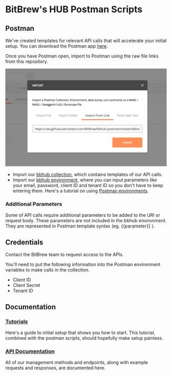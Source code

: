 # BitBrew's HUB Postman Scripts

## Postman

We've created templates for relevant API calls that will accelerate your initial
setup. You can download the Postman app [here](https://www.getpostman.com/).

Once you have Postman open, import to Postman using the raw file links from this repository.

![Import into Postman](import.png "Import into Postman")

- Import our [bbhub collection](https://raw.githubusercontent.com/BitBrew/bbhub-postman/master/bbhub.postman_collection), which contains templates of our API calls.
- Import our [bbhub environment](https://raw.githubusercontent.com/BitBrew/bbhub-postman/master/bbhub.postman_environment), where you can input parameters like your email, password, client ID and tenant ID so you don't have to keep entering them. Here's a tutorial on using [Postman environments](https://www.getpostman.com/docs/environments).

### Additional Parameters

Some of API calls require additional parameters to be added to the URI or
request body. These parameters are not included in the bbhub environment. They
are represented in Postman template syntax (eg. {{parameter}} ).

## Credentials

Contact the BitBrew team to request access to the APIs.

You'll need to put the following information into the Postman environment
variables to make calls in the collection.

- Client ID
- Client Secret
- Tenant ID

## Documentation

### [Tutorials](http://docs.hub.bitbrew.com/docs/getting-started)

Here's a guide to initial setup that shows you how to start. This tutorial,
combined with the postman scripts, should hopefully make setup painless.

### [API Documentation](http://docs.bbhub.apiary.io)

All of our management methods and endpoints, along with example requests and
responses, are documented here.
